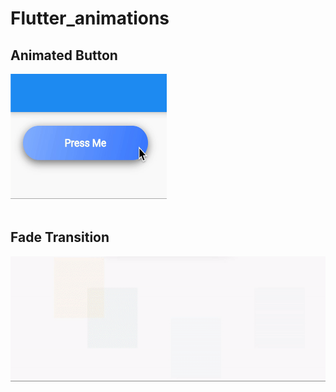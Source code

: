 # Flutter_animations


## Animated Button
<img src="assets/animated_button.gif" height="200" width="250">

</br>
</br>

## Fade Transition
<img src="assets/fade_transition.gif" height="200" width="600">
